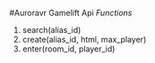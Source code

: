 #Auroravr Gamelift Api
*Functions*
1. search(alias_id)
2. create(alias_id, html, max_player)
3. enter(room_id, player_id)